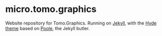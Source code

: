 # micro.tomo.graphics

Website repository for Tomo.Graphics.
Running on [Jekyll](http://jekyllrb.com), with the [Hyde theme](https://github.com/poole/hyde) based on [Poole](http://getpoole.com), the Jekyll butler.
